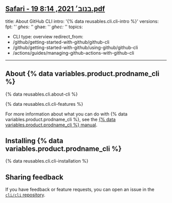 [Safari - 19 בנוב׳ 2021, 8:14.pdf](https://github.com/github/docs/files/8000931/Safari.-.19.2021.8.14.pdf)
---
title: About GitHub CLI
intro: '{% data reusables.cli.cli-intro %}'
versions:
  fpt: '*'
  ghes: '*'
  ghae: '*'
  ghec: '*'
topics:
  - CLI
type: overview
redirect_from:
  - /github/getting-started-with-github/github-cli
  - /github/getting-started-with-github/using-github/github-cli
  - /actions/guides/managing-github-actions-with-github-cli
---
## About {% data variables.product.prodname_cli %}

{% data reusables.cli.about-cli %}

{% data reusables.cli.cli-features %}

For more information about what you can do with {% data variables.product.prodname_cli %}, see the [{% data variables.product.prodname_cli %} manual](https://cli.github.com/manual).

## Installing {% data variables.product.prodname_cli %}

{% data reusables.cli.cli-installation %}

## Sharing feedback

If you have feedback or feature requests, you can open an issue in the [`cli/cli` repository](https://github.com/cli/cli).
